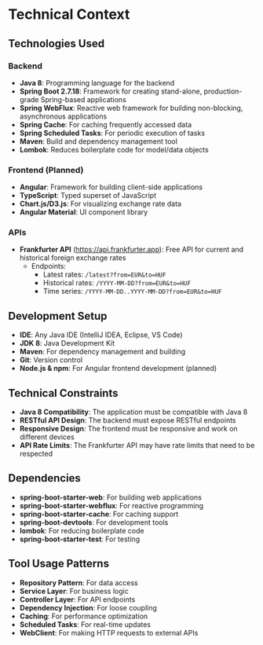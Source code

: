 # Technical Context

## Technologies Used

### Backend
- **Java 8**: Programming language for the backend
- **Spring Boot 2.7.18**: Framework for creating stand-alone, production-grade Spring-based applications
- **Spring WebFlux**: Reactive web framework for building non-blocking, asynchronous applications
- **Spring Cache**: For caching frequently accessed data
- **Spring Scheduled Tasks**: For periodic execution of tasks
- **Maven**: Build and dependency management tool
- **Lombok**: Reduces boilerplate code for model/data objects

### Frontend (Planned)
- **Angular**: Framework for building client-side applications
- **TypeScript**: Typed superset of JavaScript
- **Chart.js/D3.js**: For visualizing exchange rate data
- **Angular Material**: UI component library

### APIs
- **Frankfurter API** (https://api.frankfurter.app): Free API for current and historical foreign exchange rates
  - Endpoints:
    - Latest rates: `/latest?from=EUR&to=HUF`
    - Historical rates: `/YYYY-MM-DD?from=EUR&to=HUF`
    - Time series: `/YYYY-MM-DD..YYYY-MM-DD?from=EUR&to=HUF`

## Development Setup
- **IDE**: Any Java IDE (IntelliJ IDEA, Eclipse, VS Code)
- **JDK 8**: Java Development Kit
- **Maven**: For dependency management and building
- **Git**: Version control
- **Node.js & npm**: For Angular frontend development (planned)

## Technical Constraints
- **Java 8 Compatibility**: The application must be compatible with Java 8
- **RESTful API Design**: The backend must expose RESTful endpoints
- **Responsive Design**: The frontend must be responsive and work on different devices
- **API Rate Limits**: The Frankfurter API may have rate limits that need to be respected

## Dependencies
- **spring-boot-starter-web**: For building web applications
- **spring-boot-starter-webflux**: For reactive programming
- **spring-boot-starter-cache**: For caching support
- **spring-boot-devtools**: For development tools
- **lombok**: For reducing boilerplate code
- **spring-boot-starter-test**: For testing

## Tool Usage Patterns
- **Repository Pattern**: For data access
- **Service Layer**: For business logic
- **Controller Layer**: For API endpoints
- **Dependency Injection**: For loose coupling
- **Caching**: For performance optimization
- **Scheduled Tasks**: For real-time updates
- **WebClient**: For making HTTP requests to external APIs